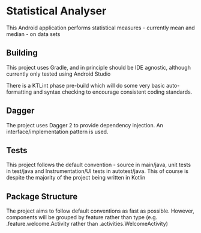 # Statistical Analyser
This Android application performs statistical measures - currently mean and median - on data sets

## Building
This project uses Gradle, and in principle should be IDE agnostic, although currently only tested using Android Studio

There is a KTLint phase pre-build which will do some very basic auto-formatting and syntax checking to encourage consistent coding standards.

## Dagger
The project  uses Dagger 2 to provide dependency injection. An interface/implementation pattern is used.

## Tests
This project follows the default convention - source in main/java, unit tests in test/java and Instrumentation/UI tests in autotest/java. This of course is despite the majority of the project being written in Kotlin

## Package Structure
The project aims to follow default conventions as fast as possible. However, components will be grouped by feature rather than type (e.g. .feature.welcome.Activity rather than .activities.WelcomeActivity)
